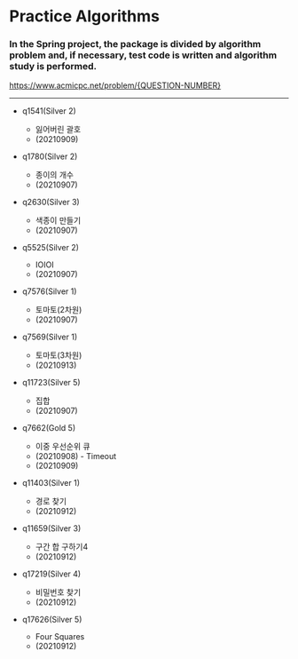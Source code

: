 # Practice Algorithms

### In the Spring project, the package is divided by algorithm problem and, if necessary, test code is written and algorithm study is performed.

https://www.acmicpc.net/problem/{QUESTION-NUMBER}

---------------------------------------------------------------------

+ q1541(Silver 2)

  - 잃어버린 괄호
  - (20210909)


+ q1780(Silver 2)

  - 종이의 개수
  - (20210907)
  

+ q2630(Silver 3)

  - 색종이 만들기
  - (20210907)


+ q5525(Silver 2)

  - IOIOI
  - (20210907)


+ q7576(Silver 1)

  - 토마토(2차원)
  - (20210907)


+ q7569(Silver 1)

  - 토마토(3차원)
  - (20210913)


+ q11723(Silver 5)

  - 집합
  - (20210907)


+ q7662(Gold 5)
  - 이중 우선순위 큐
  - (20210908) - Timeout
  - (20210909)
  

+ q11403(Silver 1)
  - 경로 찾기
  - (20210912)


+ q11659(Silver 3)
  - 구간 합 구하기4
  - (20210912)


+ q17219(Silver 4)
  - 비밀번호 찾기
  - (20210912)


+ q17626(Silver 5)
  - Four Squares
  - (20210912)